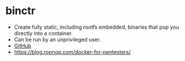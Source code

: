 # binctr

- Create fully static, including rootfs embedded, binaries that pop you directly into a container.
- Can be run by an unprivileged user.
- [GitHub](https://github.com/genuinetools/binctr)
- <https://blog.ropnop.com/docker-for-pentesters/>
